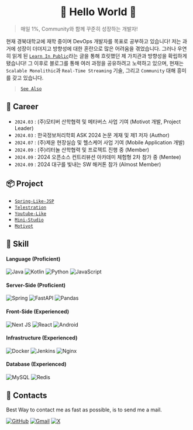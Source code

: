 <div align="center">

# 🎉 Hello World 🎉

</div>

> 매일 1%, Community와 함께 꾸준히 성장하는 개발자!

현재 경북대학교에 재학 중이며 DevOps 개발자를 목표로 공부하고 있습니다! 저는 과거에 성장이 더뎌지고 방향성에 대한 혼란으로 많은 어려움을 겪었습니다.
그러나 우연히 읽게 된 [`Learn In Public`](https://www.swyx.io/learn-in-public)라는 글을 통해 흐릿했던 제 가치관과 방향성을 확립하게 됐습니다! 그 이후로 블로그를 통해 여러 과정을 공유하려고 노력하고 있으며,
현재는 `Scalable Monolithic`과 `Real-Time Streaming` 기술, 그리고 `Community` 대해 흥미를 갖고 있습니다.
> [`See Also`](https://www.swyx.io/learn-in-private)

## 👣 Career
- `2024.03` : (주)모티버 산학협력 및 메타버스 사업 기여 (Motivot 개발, Project Leader)
- `2024.03` : 한국정보처리학회 ASK 2024 논문 게재 및 제1 저자 (Author)
- `2024.07` : (주)제윤 현장실습 및 헬스케어 사업 기여 (Mobile Application 개발)
- `2024.09` : (주)리터놀 산학협력 및 프로젝트 진행 중 (Member)
- `2024.09` : 2024 오픈소스 컨트리뷰션 아카데미 체험형 2차 참가 중 (Mentee)
- `2024.09` : 2024 대구를 빛내는 SW 해커톤 참가 (Almost Member)

## 📦 Project
- [`Spring-Like-JSP`](https://github.com/rlaehd62/Spring-lke-JSP)
- [`Telestration`](https://github.com/rlaehd62/Telestration)
- [`Youtube-Like`](https://github.com/rlaehd62/Youtube-Like)
- [`Mini-Studio`](https://github.com/rlaehd62/mini-studio)
- [`Motivot`](https://github.com/rlaehd62/Motivot)

## 🌱 Skill

#### Language (Proficient)
![Java](https://img.shields.io/badge/java-%23ED8B00.svg?style=for-the-badge&logo=openjdk&logoColor=white)
![Kotlin](https://img.shields.io/badge/kotlin-%237F52FF.svg?style=for-the-badge&logo=kotlin&logoColor=white)
![Python](https://img.shields.io/badge/python-3670A0?style=for-the-badge&logo=python&logoColor=ffdd54)
![JavaScript](https://img.shields.io/badge/javascript-%23323330.svg?style=for-the-badge&logo=javascript&logoColor=%23F7DF1E)

#### Server-Side (Proficient)
![Spring](https://img.shields.io/badge/spring-%236DB33F.svg?style=for-the-badge&logo=spring&logoColor=white)
![FastAPI](https://img.shields.io/badge/FastAPI-005571?style=for-the-badge&logo=fastapi)
![Pandas](https://img.shields.io/badge/pandas-%23150458.svg?style=for-the-badge&logo=pandas&logoColor=white)

#### Front-Side (Experienced)
![Next JS](https://img.shields.io/badge/Next-black?style=for-the-badge&logo=next.js&logoColor=white)
![React](https://img.shields.io/badge/react-%2320232a.svg?style=for-the-badge&logo=react&logoColor=%2361DAFB)
![Android](https://img.shields.io/badge/Android-3DDC84?style=for-the-badge&logo=android&logoColor=white)

#### Infrastructure (Experienced)
![Docker](https://img.shields.io/badge/docker-%230db7ed.svg?style=for-the-badge&logo=docker&logoColor=white)
![Jenkins](https://img.shields.io/badge/jenkins-%232C5263.svg?style=for-the-badge&logo=jenkins&logoColor=white)
![Nginx](https://img.shields.io/badge/nginx-%23009639.svg?style=for-the-badge&logo=nginx&logoColor=white)

#### Database (Experienced)
![MySQL](https://img.shields.io/badge/mysql-4479A1.svg?style=for-the-badge&logo=mysql&logoColor=white)
![Redis](https://img.shields.io/badge/redis-%23DD0031.svg?style=for-the-badge&logo=redis&logoColor=white)

## 💬 Contacts
Best Way to contact me as fast as possible, is to send me a mail.

[![GitHub](https://img.shields.io/badge/github-%23121011.svg?style=for-the-badge&logo=github&logoColor=white)](https://rlaehd62.github.io)
[![Gmail](https://img.shields.io/badge/Gmail-D14836?style=for-the-badge&logo=gmail&logoColor=white)](rlaehd62@gmail.com)
[![X](https://img.shields.io/badge/X-%23000000.svg?style=for-the-badge&logo=X&logoColor=white)](https://x.com/_KxxDD)

